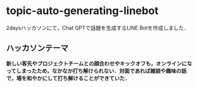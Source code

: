 # topic-auto-generating-linebot
2daysハッカソンにて，Chat GPTで話題を生成するLINE Botを作成しました．
## ハッカソンテーマ
**新しい客先やプロジェクトチームとの顔合わせやキックオフも，オンラインになってしまったため，なかなか打ち解けられない．対面であれば雑談や趣味の話で，場を和やかにして打ち解けることができていた．**
